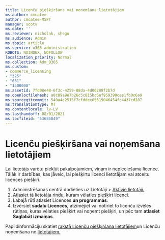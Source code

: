 ```yaml
---
title: Licenču piešķiršana vai noņemšana lietotājiem
ms.author: cmcatee
author: cmcatee-MSFT
manager: scotv
ms.date: ''
ms.reviewer: nicholak, shegu
ms.audience: Admin
ms.topic: article
ms.service: o365-administration
ROBOTS: NOINDEX, NOFOLLOW
localization_priority: Normal
ms.collection: Adm_O365
ms.custom:
- commerce_licensing
- "325"
- "651"
- "1500008"
ms.assetid: 7fd08e48-6f3c-4259-88da-4d06288f2b7d
ms.openlocfilehash: a0c89a9e7b26c5c815bc5ef959390cee1fb0c6a9
ms.sourcegitcommit: 540a4e2515f7cfddee65519046454fc4437cd287
ms.translationtype: MT
ms.contentlocale: lv-LV
ms.lasthandoff: 08/01/2021
ms.locfileid: "53685849"
---
```

# <a name="assign-or-unassign-licenses-to-users"></a>Licenču piešķiršana vai noņemšana lietotājiem

Lai lietotājs varētu piekļūt pakalpojumiem, viņam ir nepieciešama licence. Tālāk ir darbības, kas jāveic, lai piešķirtu licenci lietotājam vai atceltu licences piešķiri.
  
1. Administrēšanas centrā dodieties  uz Lietotāji \> [Aktīvie lietotāji.](https://go.microsoft.com/fwlink/p/?linkid=834822)
2. Atlasiet tā lietotāja rindu, kuram vēlaties piešķirt licenci.
3. Labajā rūtī atlasiet Licences **un programmas**.
4. Izvērsiet **sadaļu Licences,** atzīmējiet vai notīriet to licenču izvēles rūtiņas, kuras vēlaties piešķirt vai noņemt piešķiri, un pēc tam **atlasiet Saglabāt izmaiņas**.

Papildinformāciju skatiet [rakstā Licenču piešķiršana lietotājiem](/microsoft-365/admin/manage/assign-licenses-to-users)un Licenču noņemšana no [lietotājiem.](/microsoft-365/admin/manage/remove-licenses-from-users)